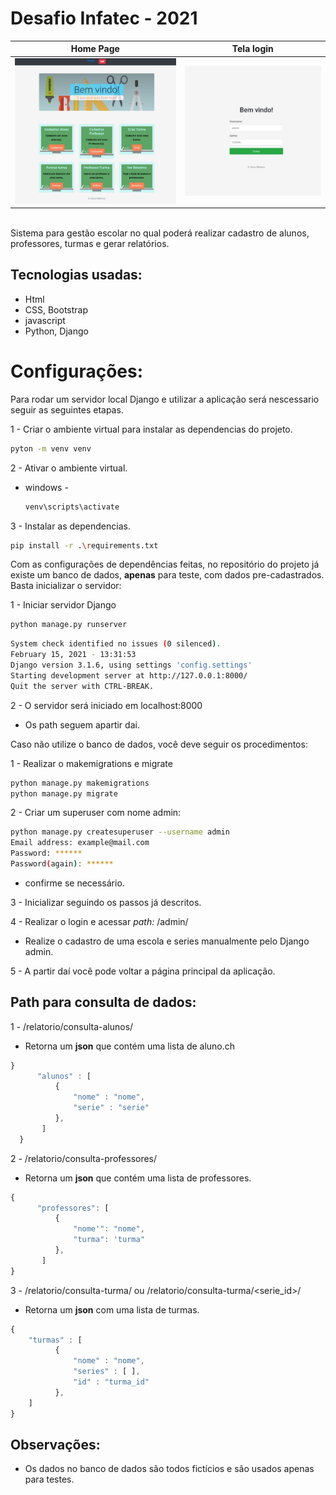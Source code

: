# Desafio Infatec - 2021
Home Page | Tela login
--------- | -----------
<img src="print.jpg"> | <img src="print2.jpg">

<br>
Sistema para gestão escolar no qual poderá realizar
cadastro de alunos, professores, turmas e gerar relatórios.

## Tecnologias usadas:
* Html
* CSS, Bootstrap
* javascript
* Python, Django


# Configurações:

Para rodar um servidor local Django e utilizar a aplicação será nescessario seguir as seguintes etapas.

1 - Criar o ambiente virtual para instalar as dependencias do projeto.
  ```sh
  pyton -m venv venv
  ```

2 - Ativar o ambiente virtual.
- windows -
  ```sh
  venv\scripts\activate
  ```

3 - Instalar as dependencias.
  ```sh
  pip install -r .\requirements.txt
  ```

Com as configurações de dependências feitas, no repositório do projeto
já existe um banco de dados, **apenas** para teste, com dados pre-cadastrados. 
Basta inicializar o servidor:

1 - Iniciar servidor Django
  ```sh
  python manage.py runserver
  ```
  ```sh
  System check identified no issues (0 silenced).
  February 15, 2021 - 13:31:53
  Django version 3.1.6, using settings 'config.settings'
  Starting development server at http://127.0.0.1:8000/
  Quit the server with CTRL-BREAK.
  ```

2 - O servidor será iniciado em localhost:8000
- Os path seguem apartir dai.

Caso não utilize o banco de dados, você deve seguir os procedimentos:

1 - Realizar o makemigrations e migrate
  ```sh
  python manage.py makemigrations
  python manage.py migrate
  ```

2 - Criar um superuser com nome admin:
  ```sh
  python manage.py createsuperuser --username admin
  Email address: example@mail.com
  Password: ******
  Password(again): ******
  ```
  - confirme se necessário.

3 - Inicializar seguindo os passos já descritos.

4 - Realizar o login e acessar *path:* /admin/
- Realize o cadastro de uma escola e series manualmente pelo Django admin.

5 - A partir daí você pode voltar a página principal da aplicação.

## Path para consulta de dados:
1 - /relatorio/consulta-alunos/
  - Retorna um **json** que contém uma lista de aluno.ch
  ```js
  }
      "alunos" : [
          {
              "nome" : "nome", 
              "serie" : "serie"
          }, 
       ]
    }
  ```

2 - /relatorio/consulta-professores/
  - Retorna um **json** que contém uma lista de professores.
  ```js
  {
      "professores": [
          {
              "nome'": "nome", 
              "turma": 'turma"
          }, 
       ]
  }
  ```

3 - /relatorio/consulta-turma/ ou /relatorio/consulta-turma/<serie_id>/
  - Retorna um **json** com uma lista de turmas.
  ```js
  {
      "turmas" : [
          {
              "nome" : "nome",
              "series" : [ ],
              "id" : "turma_id"
          },
      ]
  }
  ```

## Observações:
* Os dados no banco de dados são todos fictícios e são usados
apenas para testes.


